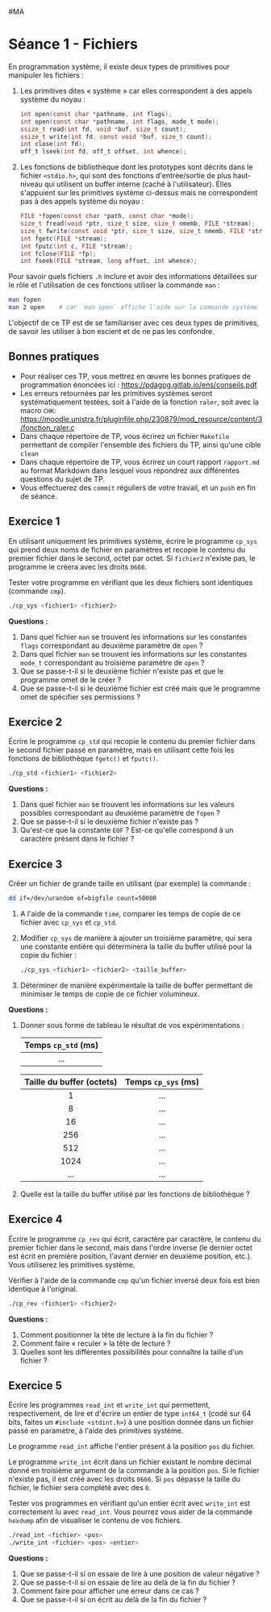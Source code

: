 #MA
# Séance 1 - Fichiers

En programmation système, il existe deux types de primitives pour manipuler les fichiers :

1. Les primitives dites « système » car elles correspondent à des appels système du noyau :

    ```c
    int open(const char *pathname, int flags);
    int open(const char *pathname, int flags, mode_t mode);
    ssize_t read(int fd, void *buf, size_t count);
    ssize_t write(int fd, const void *buf, size_t count);
    int close(int fd);
    off_t lseek(int fd, off_t offset, int whence);
    ```
2. Les fonctions de bibliothèque dont les prototypes sont décrits dans le fichier `<stdio.h>`, qui sont des fonctions d'entrée/sortie de plus haut-niveau qui utilisent un buffer interne (caché à l'utilisateur). Elles s'appuient sur les primitives système ci-dessus mais ne correspondent pas à des appels système du noyau :
    ```c
    FILE *fopen(const char *path, const char *mode);
    size_t fread(void *ptr, size_t size, size_t nmemb, FILE *stream);
    size_t fwrite(const void *ptr, size_t size, size_t nmemb, FILE *stream);
    int fgetc(FILE *stream);
    int fputc(int c, FILE *stream);
    int fclose(FILE *fp);
    int fseek(FILE *stream, long offset, int whence);
    ```

Pour savoir quels fichiers `.h` inclure et avoir des informations détaillées sur le rôle et l'utilisation de ces fonctions utiliser la commande `man` :

```sh
man fopen
man 2 open    # car `man open` affiche l'aide sur la commande système `open`
```

L'objectif de ce TP est de se familiariser avec ces deux types de primitives, de savoir les utiliser à bon escient et de ne pas les confondre.

## Bonnes pratiques

* Pour réaliser ces TP, vous mettrez en œuvre les bonnes pratiques de programmation énoncées ici : https://pdagog.gitlab.io/ens/conseils.pdf
* Les erreurs retournées par les primitives systèmes seront systématiquement testées, soit à l'aide de la fonction `raler`, soit avec la macro `CHK`:
https://moodle.unistra.fr/pluginfile.php/230879/mod_resource/content/3/fonction_raler.c
* Dans chaque répertoire de TP, vous écrirez un fichier `Makefile` permettant de compiler l'ensemble des fichiers du TP, ainsi qu'une cible `clean`
* Dans chaque répertoire de TP, vous écrirez un court rapport `rapport.md` au format Markdown dans lesquel vous répondrez aux différentes questions du sujet de TP.
* Vous effectuerez des `commit` réguliers de votre travail, et un `push` en fin de séance.

## Exercice 1 

En utilisant uniquement les primitives système, écrire le programme `cp_sys` qui prend deux noms de fichier en paramètres et recopie le contenu du premier fichier dans le second, octet par octet.
Si `fichier2` n'existe pas, le programme le créera avec les droits `0666`.

Tester votre programme en vérifiant que les deux fichiers sont identiques (commande `cmp`).

```sh
./cp_sys <fichier1> <fichier2> 
```

**Questions :**

1. Dans quel fichier `man` se trouvent les informations sur les constantes `flags` correspondant au deuxième paramètre de `open` ?
2. Dans quel fichier `man` se trouvent les informations sur les constantes `mode_t` correspondant au troisième paramètre de `open` ?
3. Que se passe-t-il si le deuxième fichier n'existe pas et que le programme omet de le créer ?
4. Que se passe-t-il si le deuxième fichier est créé mais que le programme omet de spécifier ses permissions ?

## Exercice 2

Écrire le programme `cp_std` qui recopie le contenu du premier fichier dans le second fichier passé en paramètre, mais en utilisant cette fois les fonctions de bibliothèque `fgetc()` et `fputc()`.

```sh
./cp_std <fichier1> <fichier2>
```

**Questions :**

1. Dans quel fichier `man` se trouvent les informations sur les valeurs possibles correspondant au deuxième paramètre de `fopen` ?
2. Que se passe-t-il si le deuxième fichier n'existe pas ?
3. Qu'est-ce que la constante `EOF` ? Est-ce qu'elle correspond à un caractère présent dans le fichier ?


## Exercice 3

Créer un fichier de grande taille en utilisant (par exemple) la commande :

```sh
dd if=/dev/urandom of=bigfile count=50000
```

1. A l'aide de la commande `time`,  comparer les temps de copie de ce fichier avec `cp_sys` et `cp_std`.
2. Modifier `cp_sys` de manière à ajouter un troisième paramètre, qui sera une constante entière qui déterminera la taille du buffer utilisé pour la copie du fichier :

    ```sh
    ./cp_sys <fichier1> <fichier2> <taille_buffer>
    ```
3. Déterminer de manière expérimentale la taille de buffer permettant de minimiser le temps de copie de ce fichier volumineux.

**Questions :**

1. Donner sous forme de tableau le résultat de vos expérimentations :

    | Temps `cp_std` (ms) |
    |:----------------:|
    | ... |

    |Taille du buffer (octets) | Temps `cp_sys` (ms) |
    |:----------------:|:--------------:|
    |  1               |  ...             |
    |  8             | ...          |
    |  16             | ...          |
    |  256             | ...          |
    |  512             |  ...          |
    |  1024             |  ...            |
    |  ...             |  ...             |

2. Quelle est la taille du buffer utilisé par les fonctions de bibliothèque ?

## Exercice 4

Écrire le programme `cp_rev` qui écrit, caractère par caractère,  le contenu du premier fichier dans le second, mais dans l'ordre inverse (le dernier octet est écrit en première position, l'avant dernier en deuxième position, etc.). Vous utiliserez les primitives système.

Vérifier à l'aide de la commande `cmp` qu'un fichier inversé deux fois est bien identique à l'original.

```sh
./cp_rev <fichier1> <fichier2> 
```

**Questions :**

1. Comment positionner la tête de lecture à la fin du fichier ?
2. Comment faire « reculer » la tête de lecture ?
2. Quelles sont les différentes possibilités pour connaître la taille d'un fichier ?

## Exercice 5 

Écrire les programmes `read_int` et `write_int` qui permettent, respectivement, de lire  et d'écrire un entier de type `int64_t` (codé sur $`64`$ bits, faites un `#include <stdint.h>`) à une position donnée dans un fichier passé en paramètre, à l'aide des primitives système.

Le programme `read_int` affiche l'entier présent à la position `pos` du fichier. 

Le programme `write_int` écrit dans un fichier existant le nombre décimal donné en troisième argument de la commande à la position `pos`. Si le fichier n'existe pas, il est créé avec les droits `0666`. Si `pos` dépasse la taille du fichier, le fichier sera complété avec des `0`.

Tester vos programmes en vérifiant qu'un entier écrit avec `write_int` est correctement lu avec `read_int`. Vous pourrez vous aider de la commande `hexdump`  afin de visualiser le contenu de vos fichiers.

```sh
./read_int <fichier> <pos> 
./write_int <fichier> <pos> <entier>
```

**Questions :**

1. Que se passe-t-il si on essaie de lire à une position de valeur négative ?
2. Que se passe-t-il si on essaie de lire au delà de la fin du fichier ?
3. Comment faire pour afficher une erreur dans ce cas ?
4. Que se passe-t-il si on écrit au delà de la fin du fichier ?
